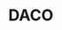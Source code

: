 # DACO
<!-- The project inspects several methods for the
multiclass classification of animal species in wildlife images
captured by trap cameras. The best method was K-Nearest
Neighbours with an accuracy of 76% for VGG16 feature extraction method. The Parzen Window, Logistic Regression, SVM and
Artificial Neural Network methods were tested and the results
were 64%, 65%, 48% and 50%, respectively, using VGG16 as the
feature extraction method. Other methods of feature extraction
were tested (DenseNet121 and ResNet50) and VGG16 showed a
better performance overall. -->